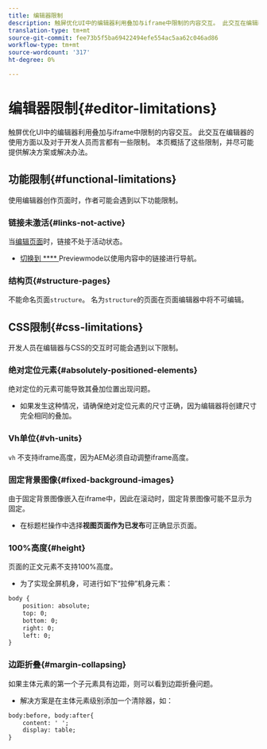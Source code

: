 ```yaml
---
title: 编辑器限制
description: 触屏优化UI中的编辑器利用叠加与iframe中限制的内容交互。 此交互在编辑器的使用方面以及对于开发人员而言都有一些限制。
translation-type: tm+mt
source-git-commit: fee73b5f5ba69422494efe554ac5aa62c046ad86
workflow-type: tm+mt
source-wordcount: '317'
ht-degree: 0%

---
```



# 编辑器限制{#editor-limitations}

触屏优化UI中的编辑器利用叠加与iframe中限制的内容交互。 此交互在编辑器的使用方面以及对于开发人员而言都有一些限制。 本页概括了这些限制，并尽可能提供解决方案或解决办法。

## 功能限制{#functional-limitations}

使用编辑器创作页面时，作者可能会遇到以下功能限制。

### 链接未激活{#links-not-active}

当[编辑页面](/help/sites-cloud/authoring/fundamentals/editing-content.md)时，链接不处于活动状态。

* [切换到 **** ](/help/sites-cloud/authoring/fundamentals/editing-content.md#preview-mode) Previewmode以使用内容中的链接进行导航。

### 结构页{#structure-pages}

不能命名页面`structure`。 名为`structure`的页面在页面编辑器中将不可编辑。

## CSS限制{#css-limitations}

开发人员在编辑器与CSS的交互时可能会遇到以下限制。

### 绝对定位元素{#absolutely-positioned-elements}

绝对定位的元素可能导致其叠加位置出现问题。

* 如果发生这种情况，请确保绝对定位元素的尺寸正确，因为编辑器将创建尺寸完全相同的叠加。

### Vh单位{#vh-units}

`vh` 不支持iframe高度，因为AEM必须自动调整iframe高度。

### 固定背景图像{#fixed-background-images}

由于固定背景图像嵌入在iframe中，因此在滚动时，固定背景图像可能不显示为固定。

* 在标题栏操作中选择&#x200B;**视图页面作为已发布**&#x200B;可正确显示页面。

### 100%高度{#height}

页面的正文元素不支持100%高度。

* 为了实现全屏机身，可进行如下“拉伸”机身元素：

```xml
body {
    position: absolute;
    top: 0;
    bottom: 0;
    right: 0;
    left: 0;
}
```

### 边距折叠{#margin-collapsing}

如果主体元素的第一个子元素具有边距，则可以看到边距折叠问题。

* 解决方案是在主体元素级别添加一个清除器，如：

```xml
body:before, body:after{
    content: ' ';
    display: table;
}
```
